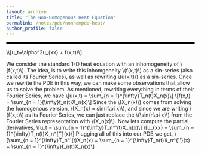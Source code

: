 ```yaml
---
layout: archive
title: "The Non-Homogenous Heat Equation"
permalink: /notes/pde/nonhompde-heat/
author_profile: false
--- 
```

<hr style="border: 2px solid black;">
\\[u_t=\alpha^2u_{xx} + f(x,t)\\] 

We consider the standard 1-D heat equation with an inhomogeneity of \\(f(x,t)\\). The idea, is to write this inhomgeneity \\(f(x,t)\\) as a sin-series (also called its Fourier Series), as well as rewriting \\(u(x,t)\\) as a sin-series. Once we rewrite the PDE in this way, we can make some observations that allow us to solve the problem. As mentioned, rewriting everything in terms of their Fourier Series, we have
\\[u(x,t) = \sum_{n = 1}^{\infty}T_n(t)X_n(x)\\]
\\[f(x,t) = \sum_{n = 1}(\infty}f_n(t)X_n(x)\\]
Since the \\(X_n(x)\\) comes from solving the homogenous version, \\(X_n(x) = sin(n\pi x)\\), and since we are writing \\(f(x,t)\\) as its Fourier Series, we can just replace the \\(\sin(n\pi x)\\) from the Fourier Series representation with \\(X_n(x)\\). Now lets compute the partial derivatives, 
\\[u_t = \sum_{n = 1}^{\infty}T_n^'(t)X_n(x)\\]
\\[u_{xx} = \sum_{n = 1}^{\infty}T_n(t)X_n^{''}(x)\\]
Plugging all of this into our PDE we get,
\\[\sum_{n = 1}^{\infty}T_n^'(t)X_n(x) = \sum_{n = 1}^{\infty}T_n(t)X_n^{''}(x) + \sum_{n = 1}^{\infty}f_n(t)X_n(x)\\]
